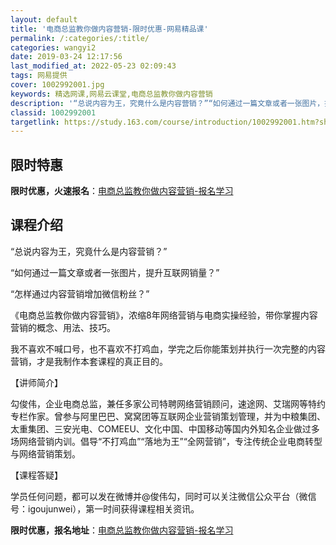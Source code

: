 ```yaml
---
layout: default
title: '电商总监教你做内容营销-限时优惠-网易精品课'
permalink: /:categories/:title/
categories: wangyi2
date: 2019-03-24 12:17:56
last_modified_at: 2022-05-23 02:09:43
tags: 网易提供
cover: 1002992001.jpg
keywords: 精选网课,网易云课堂,电商总监教你做内容营销
description: '“总说内容为王，究竟什么是内容营销？”“如何通过一篇文章或者一张图片，提升互联网销量？”“怎样通过内容营销增加微信粉丝？'
classid: 1002992001
targetlink: https://study.163.com/course/introduction/1002992001.htm?share=1&shareId=1025206652&utm_campaign=share&utm_medium=iphoneShare&utm_source=&utm_u=1025206652
---
```


## 限时特惠

**限时优惠，火速报名**：[电商总监教你做内容营销-报名学习](https://study.163.com/course/introduction/1002992001.htm?share=1&shareId=1025206652&utm_campaign=share&utm_medium=iphoneShare&utm_source=&utm_u=1025206652)

## 课程介绍

“总说内容为王，究竟什么是内容营销？”



“如何通过一篇文章或者一张图片，提升互联网销量？”



“怎样通过内容营销增加微信粉丝？”



《电商总监教你做内容营销》，浓缩8年网络营销与电商实操经验，带你掌握内容营销的概念、用法、技巧。



我不喜欢不喊口号，也不喜欢不打鸡血，学完之后你能策划并执行一次完整的内容营销，才是我制作本套课程的真正目的。



【讲师简介】

勾俊伟，企业电商总监，兼任多家公司特聘网络营销顾问，速途网、艾瑞网等特约专栏作家。曾参与阿里巴巴、窝窝团等互联网企业营销策划管理，并为中粮集团、太重集团、三安光电、COMEEU、文化中国、中国移动等国内外知名企业做过多场网络营销内训。倡导“不打鸡血”“落地为王”“全网营销”，专注传统企业电商转型与网络营销策划。



【课程答疑】

学员任何问题，都可以发在微博并@俊伟勾，同时可以关注微信公众平台（微信号：igoujunwei），第一时间获得课程相关资讯。

**限时优惠，报名地址**：[电商总监教你做内容营销-报名学习](https://study.163.com/course/introduction/1002992001.htm?share=1&shareId=1025206652&utm_campaign=share&utm_medium=iphoneShare&utm_source=&utm_u=1025206652)

